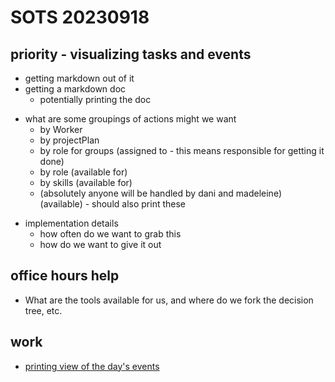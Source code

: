 # SOTS 20230918

## priority - visualizing tasks and events
* getting markdown out of it
* getting a markdown doc
    * potentially printing the doc
-   what are some groupings of actions might we want
    -   by Worker
    -   by projectPlan
    -   by role for groups (assigned to - this means responsible for getting it done)
    -   by role (available for)
    -   by skills (available for)
    -   (absolutely anyone will be handled by dani and madeleine) (available) - should also print these
* implementation details
    * how often do we want to grab this
    * how do we want to give it out


## office hours help
* What are the tools available for us, and where do we fork the decision tree, etc.

## work
* [printing view of the day's events](https://airtable.com/app2D2NsJDKhhY6u2/tblpATnPyb0SR9Nkj/viwDC3TahHkccwfdC?blocks=hide)